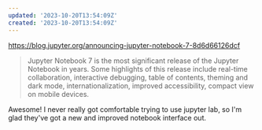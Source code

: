 ```yaml
---
updated: '2023-10-20T13:54:09Z'
created: '2023-10-20T13:54:09Z'
---
```

https://blog.jupyter.org/announcing-jupyter-notebook-7-8d6d66126dcf

> Jupyter Notebook 7 is the most significant release of the Jupyter Notebook in years. Some highlights of this release include real-time collaboration, interactive debugging, table of contents, theming and dark mode, internationalization, improved accessibility, compact view on mobile devices.

Awesome! I never really got comfortable trying to use jupyter lab, so I'm glad they've got a new and improved notebook interface out.